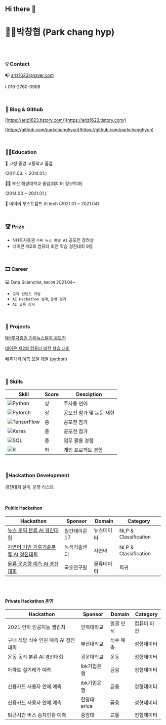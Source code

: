 ## Hi there 👋

# 👨‍💻박창협 (Park chang hyp)

<br/>  
<br/>  


### 💡 Contact



📭 ariz1623@naver.com

📞 010-2760-0908 


<br/>  


### 📝 Blog & Github



[https://ariz1623.tistory.com/](https://ariz1623.tistory.com/)

[https://github.com/parkchanghyup](https://github.com/parkchanghyup)


<br/>  


### 👨‍🏫Education

🏫 고성 중앙 고등학교 졸업 

(2011.03. ~ 2014.01.)

👨‍🎓 부산 해양대학교 졸업(데이터 정보학과)      

(2014.03 ~ 2021.01.)

🏈 네이버 부스트캠프 AI tech (2021.01 ~ 2021.04)


<br/>  


### 🏆 Prize



- NH투자증권 `가짜 뉴스 판별 AI` 공모전 장려상
- 데이콘 제2회 컴퓨터 비전 학습 경진대회 9등


<br/>  


### 🎞 Career 



💻 Data Scienctist, `DACON` 2021.04~

- `교육 컨텐츠 개발`
- `AI Hackathon 설계`, `운영 평가`
- `AI 교육 강사`


<br/>  


### 🌠 Projects



[NH투자증권 가짜뉴스탐지 공모전](https://www.notion.so/NH-ec7dfa27d0ea48caabf052fdd6076f94)

[데이콘 제2회 컴퓨터 비전 학습 대회](https://www.notion.so/2-2be8698503c7417ba1db27cdaf6dac10)

[배추가격 예측 모델 개발 (python)](https://www.notion.so/python-f4b0b525e83c4eb1a050e51622d93471)



<br/>  



### 🌠 Skills

| Skill | Score | Desciption |
| ------ | ------ | ----- |
| ![Python](https://img.shields.io/badge/Python-3776AB?style=flat-square&logo=Python&logoColor=white)| 상 | 주사용 언어 |
| ![Pytorch](https://img.shields.io/badge/PyTorch-EE4C2C?style=flat-square&logo=PyTorch&logoColor=white) | 상 | 공모전 참가 및 논문 재현 |
| ![TensorFlow](https://img.shields.io/badge/TensorFlow-FF6F00?style=flat-square&logo=TensorFlow&logoColor=white)| 중 | 공모전 참가 |
| ![Keras](https://img.shields.io/badge/Keras-D00000?style=flat-square&logo=Keras&logoColor=white) | 중 | 공모전 참가 |
| ![SQL](https://img.shields.io/badge/MySQL-4479A1?style=flat-square&logo=MySQL&logoColor=white) | 중 | 업무 활용 경험 |
| ![R](https://img.shields.io/badge/R-276DC3?style=flat-square&logo=R&logoColor=white) | 하 | 개인 프로젝트 경험 |

<br/>


### 📝Hackathon Development

경진대회 설계, 운영 리스트

<br/>  

#### Public Hackathon 

| Hackathon | Sponsor | Domain | Category |
| ------ | ------ | ------ | -----|
|[뉴스 토픽 분류 AI 경진대회](https://dacon.io/competitions/official/235747/codeshare)|월간데이콘17|뉴스데이터|NLP & Classification|
|[자연어 기반 기후기술분류 AI 경진대회](https://dacon.io/competitions/official/235744/overview/description)|녹색기술센터|자연어|NLP & Classification|
|[물류 운송량 예측 AI 경진대회](https://dacon.io/competitions/official/235867/overview/description)|국토연구원|물류데이터|회귀|

<br/>  
<br/>  

#### Private Hackathon 운영

| Hackathon | Sponsor | Domain | Category |
| ------ | ------ | ------ | -----|
|2021 인하 인공지능 챌린지|인하대학교|얼굴 인식|컴퓨터 비전|
|구내 식당 식수 인원 예측 AI 경진대회|부산대학교|식수 예측|정형데이터|
|운동 동작 분류 AI 경진대회|광운대학교|운동|정형데이터|
|아파트 실거래가 예측|ibk기업은행|금융|정형데이터|
|신용카드 사용자 연체 예측|ibk기업은행|금융|정형데이터|
|신용카드 사용자 연체 예측 |한양대erica|금융|정형데이터|
|퇴근시간 버스 승차인원 예측|중앙대|교통|정형데이터|

<br/>  
<br/>  





<!--
**parkchanghyup/parkchanghyup** is a ✨ _special_ ✨ repository because its `README.md` (this file) appears on your GitHub profile.

Here are some ideas to get you started:

- 🔭 I’m currently working on ...
- 🌱 I’m currently learning ...
- 👯 I’m looking to collaborate on ...
- 🤔 I’m looking for help with ...
- 💬 Ask me about ...
- 📫 How to reach me: ...
- 😄 Pronouns: ...
- ⚡ Fun fact: ...
-->
